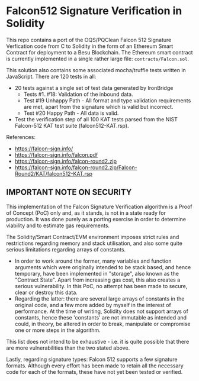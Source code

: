 # Falcon512 Signature Verification in Solidity

This repo contains a port of the OQS/PQClean Falcon 512 Signature Verfication code from C to Solidity in the form of an Ethereum Smart Contract for deployment to a Besu Blockchain.  The Ethereum smart contract is currently implemented in a single rather large file: `contracts/Falcon.sol`.

This solution also contains some associated mocha/truffle tests written in JavaScript. There are 120 tests in all:
*  20 tests against a single set of test data generated by IronBridge
   * Tests #1..#18: Validation of the inbound data.
   * Test #19 Unhappy Path - All format and type validation requirements are met, apart from the signature which is valid but incorrect.
   * Test #20 Happy Path - All data is valid.
*  Test the verification step of all 100 KAT tests parsed from the NIST Falcon-512 KAT test suite (falcon512-KAT.rsp).

References:
* https://falcon-sign.info/
* https://falcon-sign.info/falcon.pdf
* https://falcon-sign.info/falcon-round2.zip
* https://falcon-sign.info/falcon-round2.zip/Falcon-Round2/KAT/falcon512-KAT.rsp

## IMPORTANT NOTE ON SECURITY

This implementation of the Falcon Signature Verification algorithm is a Proof of Concept (PoC) only and, as it stands, is not in a state ready for production. It was done purely as a porting exercise in order to determine viability and to estimate gas requirements.

The Solidity/Smart Contract/EVM environment imposes strict rules and restrictions regarding memory and stack utilisation, and also some quite serious limitations regarding arrays of constants.
* In order to work around the former, many variables and function arguments which were originally intended to be stack based, and hence temporary, have been implemented in "storage", also known as the "Contract State". Apart from increasing gas cost, this also creates a serious vulnerability. In this PoC, no attempt has been made to secure, clear or destroy this data.
* Regarding the latter: there are several large arrays of constants in the original code, and a few more added by myself in the interest of performance. At the time of writing, Solidity does not support arrays of constants, hence these 'constants' are not immutable as intended and could, in theory, be altered in order to break, manipulate or compromise one or more steps in the algorithm.

This list does not intend to be exhaustive - i.e. it is quite possible that there are more vulnerabilities than the two stated above. 

Lastly, regarding signature types: Falcon 512 supports a few signature formats. Although every effort has been made to retain all the necessary code for each of the formats, these have not yet been tested or verified.

